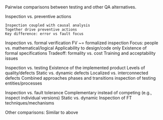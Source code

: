 Pairwise comparisons between testing and other QA alternatives.


Inspection vs. preventive actions

    Inspection coupled with causal analysis
    Together drive preventive actions
    Key difference: error vs fault focus

Inspection vs. formal verification
        FV ~= formalized inspection
        Focus: people vs. mathematical/logical
        Applicability to design/code only
        Existence of formal specifications
        Tradeoff: formality vs. cost
        Training and acceptability issues
        
Inspection vs. testing
        Existence of the implemented product
        Levels of quality/defects
        Static vs. dynamic defects
        Localized vs. interconnected defects
        Combined approaches
            phases and transitions
            inspection of testing entities/processes
            
Inspection vs. fault tolerance
        Complementary instead of competing
        (e.g., inspect individual versions)
        Static vs. dynamic
        Inspection of FT techniques/mechanisms

Other comparisons: Similar to above

